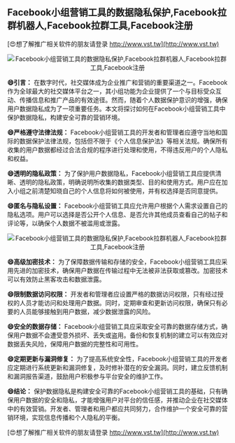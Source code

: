 ## **Facebook小组营销工具的数据隐私保护,Facebook拉群机器人,Facebook拉群工具,Facebook注册**

[😍想了解推广相关软件的朋友请登录 http://www.vst.tw](http://www.vst.tw)

 <center><img src="https://vst.tw/MP4/tuiguang/png/0.png" alt="Facebook小组营销工具的数据隐私保护,Facebook拉群机器人,Facebook拉群工具,Facebook注册"></center>

**😄引言：**
在数字时代，社交媒体成为企业推广和营销的重要渠道之一。Facebook作为全球最大的社交媒体平台之一，其小组功能为企业提供了一个与目标受众互动、传播信息和推广产品的有效途径。然而，随着个人数据保护意识的增强，确保用户数据隐私成为了一项重要任务。本文将探讨如何在Facebook小组营销工具中保护数据隐私，构建安全可靠的营销环境。

**😄严格遵守法律法规：**
Facebook小组营销工具的开发者和管理者应遵守当地和国际的数据保护法律法规，包括但不限于《个人信息保护法》等相关法规。确保所有收集的用户数据都经过合法合规的程序进行处理和使用，不得违反用户的个人隐私和权益。

**😄透明的隐私政策：**
为了保护用户数据隐私，Facebook小组营销工具应提供清晰、透明的隐私政策，明确说明所收集的数据类型、目的和使用方式。用户应在加入小组之前清楚知晓自己的个人信息将如何被使用，并有权选择是否同意提供。

**😄匿名与隐私设置：**
Facebook小组营销工具应允许用户根据个人需求设置自己的隐私选项。用户可以选择是否公开个人信息、是否允许其他成员查看自己的帖子和评论等，以确保个人数据不被滥用或泄露。

 <center><img src="https://vst.tw/MP4/tuiguang/png/8.png" alt="Facebook小组营销工具的数据隐私保护,Facebook拉群机器人,Facebook拉群工具,Facebook注册"></center>

**😄高级加密技术：**
为了保障数据传输和存储的安全，Facebook小组营销工具应采用先进的加密技术，确保用户数据在传输过程中无法被非法获取或篡改。加密技术可以有效防止黑客攻击和数据泄露。

**😄限制数据访问权限：**
开发者和管理者应设置严格的数据访问权限，只有经过授权的人员才能访问和处理用户数据。同时，定期审查和更新访问权限，确保只有必要的人员能够接触到用户数据，减少数据泄露的风险。

**😄安全的数据存储：**
Facebook小组营销工具应采取安全可靠的数据存储方式，确保用户数据不会遭受意外损坏、丢失或盗用。备份和恢复机制的建立可以有效应对数据丢失风险，保障用户数据的完整性和可用性。

**😄定期更新与漏洞修复：**
为了提高系统安全性，Facebook小组营销工具的开发者应定期进行系统更新和漏洞修复，及时修补潜在的安全漏洞。同时，建立反馈机制和漏洞报告渠道，鼓励用户积极参与平台安全的维护工作。

**😄结论：**
保护数据隐私是构建安全可靠的Facebook小组营销工具的基础，只有确保用户数据的安全和隐私，才能增强用户对平台的信任感，并推动企业在社交媒体中的有效营销。开发者、管理者和用户都应共同努力，合作维护一个安全可靠的营销环境，实现信息传播和个人隐私的平衡。

[😍想了解推广相关软件的朋友请登录 http://www.vst.tw](http://www.vst.tw)



